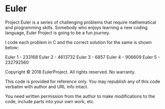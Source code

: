 # Euler
<!-- ![alt text](https://github.com/ravikumark815/EulerProject/blob/master/Euler.jpg) -->

Project Euler is a series of challenging problems that require mathematical and programming skills. Somebody who enjoys learning a new coding language, Euler Project is going to be a fun journey.

I code each problem in C and the correct solution for the same is shown below:

Euler 1 - 233168
Euler 2 - 4613732
Euler 3 - 6857
Euler 4 - 906609
Euler 5 - 232792560






























Copyright © 2018 EulerProject. All rights reserved. No warranty.

This code is provided for reference only. You may republish any of this code verbatim with author and URL info intact.

You need written permission from the author to make modifications to the code, include parts into your own work, etc.
